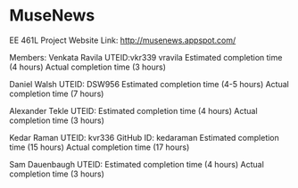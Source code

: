 # MuseNews
EE 461L Project
Website Link: http://musenews.appspot.com/

Members:
Venkata Ravila UTEID:vkr339 vravila
  Estimated completion time (4 hours)
  Actual completion time (3 hours)
  
Daniel Walsh  UTEID: DSW956
  Estimated completion time (4-5 hours)
  Actual completion time (7 hours)
  
Alexander Tekle UTEID:
  Estimated completion time (4 hours)
  Actual completion time (3 hours)
  
Kedar Raman UTEID: kvr336 GitHub ID: kedaraman
  Estimated completion time (15 hours)
  Actual completion time (17 hours)
  
Sam Dauenbaugh  UTEID:
  Estimated completion time (4 hours)
  Actual completion time (3 hours)




